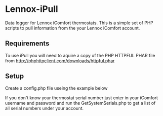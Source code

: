 Lennox-iPull
============

Data logger for Lennox iComfort thermostats.  This is a simple set of PHP scripts to pull information from the your Lennox iComfort account.

Requirements
--------------

To use iPull you will need to aquire a copy of the PHP HTTPFUL PHAR file from http://phphttpclient.com/downloads/httpful.phar

Setup
--------------

Create a config.php file useing the example below 

<?php
$uri = "https://services.myicomfort.com/DBAcessService.svc/";
$username="";
$password="";
$serialnumber="";
?>

If you don't know your thermostat serial number just enter in your iComfort username and password and run the GetSystemSerials.php to get a list of all serial numbers under your account.


